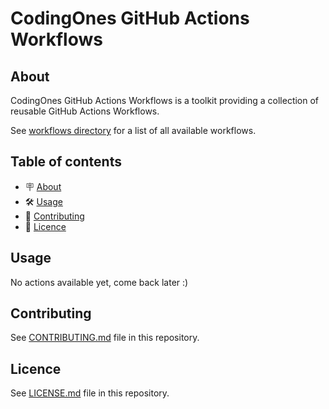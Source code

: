 # CodingOnes GitHub Actions Workflows

## About

CodingOnes GitHub Actions Workflows is a toolkit providing a collection of reusable GitHub Actions Workflows.

See [workflows directory](.github/workflows) for a list of all available workflows.

## Table of contents

- 🪧 [About](#about)
- 🛠️ [Usage](#usage)
- 🙌 [Contributing](#contributing)
- 📝 [Licence](#licence)

## Usage

No actions available yet, come back later :)

## Contributing

See [CONTRIBUTING.md](./CONTRIBUTING.md) file in this repository.

## Licence

See [LICENSE.md](./LICENSE.md) file in this repository.
